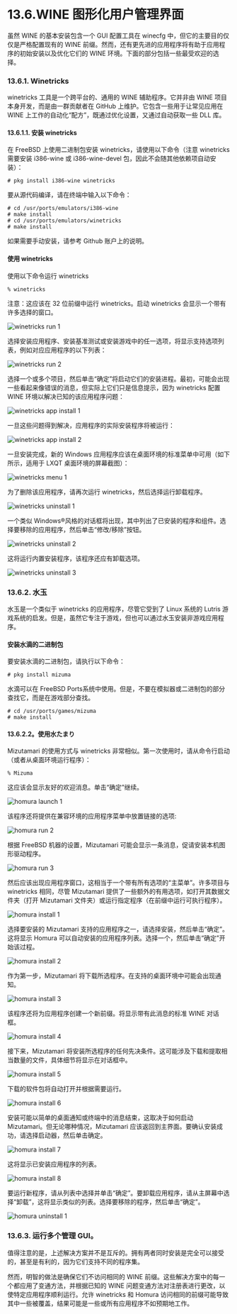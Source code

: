 # 13.6.WINE 图形化用户管理界面

虽然 WINE 的基本安装包含一个 GUI 配置工具在 winecfg 中，但它的主要目的仅仅是严格配置现有的 WINE 前缀。然而，还有更先进的应用程序将有助于应用程序的初始安装以及优化它们的 WINE 环境。下面的部分包括一些最受欢迎的选择。

### 13.6.1. Winetricks

winetricks 工具是一个跨平台的、通用的 WINE 辅助程序。它并非由 WINE 项目本身开发，而是由一群贡献者在 GitHub 上维护。它包含一些用于让常见应用在 WINE 上工作的自动化“配方”，既通过优化设置，又通过自动获取一些 DLL 库。

#### 13.6.1.1. 安装 winetricks

在 FreeBSD 上使用二进制包安装 winetricks，请使用以下命令（注意 winetricks 需要安装 i386-wine 或 i386-wine-devel 包，因此不会随其他依赖项自动安装）：

```
# pkg install i386-wine winetricks
```

要从源代码编译，请在终端中输入以下命令：

```
# cd /usr/ports/emulators/i386-wine
# make install
# cd /usr/ports/emulators/winetricks
# make install
```

如果需要手动安装，请参考 Github 账户上的说明。

#### 使用 winetricks

使用以下命令运行 winetricks

```
% winetricks
```

注意：这应该在 32 位前缀中运行 winetricks。启动 winetricks 会显示一个带有许多选择的窗口。

![winetricks run 1](https://docs.freebsd.org/images/books/handbook/wine/winetricks-run-1.png)

选择安装应用程序、安装基准测试或安装游戏中的任一选项，将显示支持选项列表，例如对应应用程序的以下列表：

![winetricks run 2](https://docs.freebsd.org/images/books/handbook/wine/winetricks-run-2.png)

选择一个或多个项目，然后单击“确定”将启动它们的安装进程。最初，可能会出现一些看起来像错误的消息，但实际上它们只是信息提示，因为 winetricks 配置 WINE 环境以解决已知的该应用程序问题：

![winetricks app install 1](https://docs.freebsd.org/images/books/handbook/wine/winetricks-app-install-1.png)

一旦这些问题得到解决，应用程序的实际安装程序将被运行：

![winetricks app install 2](https://docs.freebsd.org/images/books/handbook/wine/winetricks-app-install-2.png)

一旦安装完成，新的 Windows 应用程序应该在桌面环境的标准菜单中可用（如下所示，适用于 LXQT 桌面环境的屏幕截图）：

![winetricks menu 1](https://docs.freebsd.org/images/books/handbook/wine/winetricks-menu-1.png)

为了删除该应用程序，请再次运行 winetricks，然后选择运行卸载程序。

![winetricks uninstall 1](https://docs.freebsd.org/images/books/handbook/wine/winetricks-uninstall-1.png)

一个类似 Windows®风格的对话框将出现，其中列出了已安装的程序和组件。选择要移除的应用程序，然后单击“修改/移除”按钮。

![winetricks uninstall 2](https://docs.freebsd.org/images/books/handbook/wine/winetricks-uninstall-2.png)

这将运行内置安装程序，该程序还应有卸载选项。

![winetricks uninstall 3](https://docs.freebsd.org/images/books/handbook/wine/winetricks-uninstall-3.png)

### 13.6.2. 水玉

水玉是一个类似于 winetricks 的应用程序，尽管它受到了 Linux 系统的 Lutris 游戏系统的启发。但是，虽然它专注于游戏，但也可以通过水玉安装非游戏应用程序。

#### 安装水滴的二进制包

要安装水滴的二进制包，请执行以下命令：

```
# pkg install mizuma
```

水滴可以在 FreeBSD Ports系统中使用。但是，不要在模拟器或二进制包的部分查找它，而是在游戏部分查找。

```
# cd /usr/ports/games/mizuma
# make install
```

#### 13.6.2.2。使用水たまり

Mizutamari 的使用方式与 winetricks 非常相似。第一次使用时，请从命令行启动（或者从桌面环境运行程序）：

```
% Mizuma
```

这应该会显示友好的欢迎消息。单击“确定”继续。

![homura launch 1](https://docs.freebsd.org/images/books/handbook/wine/homura-launch-1.png)

该程序还将提供在兼容环境的应用程序菜单中放置链接的选项:

![homura run 2](https://docs.freebsd.org/images/books/handbook/wine/homura-run-2.png)

根据 FreeBSD 机器的设置，Mizutamari 可能会显示一条消息，促请安装本机图形驱动程序。

![homura run 3](https://docs.freebsd.org/images/books/handbook/wine/homura-run-3.png)

然后应该出现应用程序窗口，这相当于一个带有所有选项的“主菜单”。许多项目与 winetricks 相同，尽管 Mizutamari 提供了一些额外的有用选项，如打开其数据文件夹（打开 Mizutamari 文件夹）或运行指定程序（在前缀中运行可执行程序）。

![homura install 1](https://docs.freebsd.org/images/books/handbook/wine/homura-install-1.png)

选择要安装的 Mizutamari 支持的应用程序之一，请选择安装，然后单击“确定”。这将显示 Homura 可以自动安装的应用程序列表。选择一个，然后单击“确定”开始该过程。

![homura install 2](https://docs.freebsd.org/images/books/handbook/wine/homura-install-2.png)

作为第一步，Mizutamari 将下载所选程序。在支持的桌面环境中可能会出现通知。

![homura install 3](https://docs.freebsd.org/images/books/handbook/wine/homura-install-3.png)

该程序还将为应用程序创建一个新前缀。将显示带有此消息的标准 WINE 对话框。

![homura install 4](https://docs.freebsd.org/images/books/handbook/wine/homura-install-4.png)

接下来，Mizutamari 将安装所选程序的任何先决条件。这可能涉及下载和提取相当数量的文件，具体细节将显示在对话框中。

![homura install 5](https://docs.freebsd.org/images/books/handbook/wine/homura-install-5.png)

下载的软件包将自动打开并根据需要运行。

![homura install 6](https://docs.freebsd.org/images/books/handbook/wine/homura-install-6.png)

安装可能以简单的桌面通知或终端中的消息结束，这取决于如何启动 Mizutamari。但无论哪种情况，Mizutamari 应该返回到主界面。要确认安装成功，请选择启动器，然后单击确定。

![homura install 7](https://docs.freebsd.org/images/books/handbook/wine/homura-install-7.png)

这将显示已安装应用程序的列表。

![homura install 8](https://docs.freebsd.org/images/books/handbook/wine/homura-install-8.png)

要运行新程序，请从列表中选择并单击“确定”。要卸载应用程序，请从主屏幕中选择“卸载”，这将显示类似的列表。选择要移除的程序，然后单击“确定”。

![homura uninstall 1](https://docs.freebsd.org/images/books/handbook/wine/homura-uninstall-1.png)

### 13.6.3. 运行多个管理 GUI。

值得注意的是，上述解决方案并不是互斥的。拥有两者同时安装是完全可以接受的，甚至是有利的，因为它们支持不同的程序集。

然而，明智的做法是确保它们不访问相同的 WINE 前缀。这些解决方案中的每一个都应用了变通方法，并根据已知的 WINE 问题变通方法对注册表进行更改，以使特定应用程序顺利运行。允许 winetricks 和 Homura 访问相同的前缀可能导致其中一些被覆盖，结果可能是一些或所有应用程序不如预期地工作。
